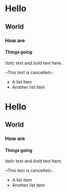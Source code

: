 # Hello
## World
### How are
#### Things going

_italic_ text and *bold* text here. 

~This text is cancelled~

- A list item
- Another list item


# Hello
## World
### How are
#### Things going

_italic_ text and *bold* text here. 

~This text is cancelled~

- A list item
- Another list item
